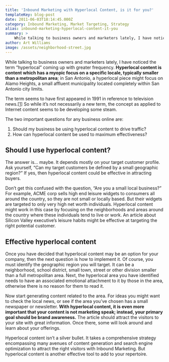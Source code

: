 ```yaml
---
title: 'Inbound Marketing with Hyperlocal Content, is it for you?'
templateKey: blog-post
date: 2011-06-03T18:14:45.000Z
category: Inbound Marketing, Market Targeting, Strategy
alias: inbound-marketing-hyperlocal-content-it-you
summary: > 
  	While talking to business owners and marketers lately, I have noticed the term "hyperlocal" coming up with greater frequency. Hyperlocal content is content which has a myopic focus on a specific locale, typically smaller than a metropolitan area; in San Antonio, a hyperlocal piece might focus on Alamo Heights, a small affluent municipality located completely within San Antonio city limits.
author: Art Williams
image: /assets/neighborhood-street.jpg
---
```


While talking to business owners and marketers lately, I have noticed the term “hyperlocal” coming up with greater frequency. **Hyperlocal content is content which has a myopic focus on a specific locale, typically smaller than a metropolitan area**; in San Antonio, a hyperlocal piece might focus on Alamo Heights, a small affluent municipality located completely within San Antonio city limits.

The term seems to have first appeared in 1991 in reference to television news.[\[1\]](http://pqasb.pqarchiver.com/washingtonpost/access/72094684.html?dids=72094684:72094684&FMT=ABS&FMTS=ABS:FT&type=current&date=Mar+11%2C+1991&author=Paul+Farhi&pub=The+Washington+Post+%28pre-1997+Fulltext%29&desc=Taking+Local+Coverage+to+the+Limit%3A+24-Hour+Cable+News&pqatl=google) So while it’s not necessarily a new term, the concept as applied to Internet content seems to be developing some steam.

The two important questions for any business online are:

1.  Should my business be using hyperlocal content to drive traffic?
2.  How can hyperlocal content be used to maximum effectiveness?

Should I use hyperlocal content?
--------------------------------

The answer is... maybe. It depends mostly on your target customer profile. Ask yourself, “Can my target customers be defined by a small geographic region?” If yes, then hyperlocal content could be effective in attracting buyers.

Don’t get this confused with the question, “Are you a small local business?” For example, ACME corp sells high end leisure widgets to consumers all around the country, so they are not small or locally based. But their widgets are targeted to only very high net worth individuals. Hyperlocal content might work in this case by focusing on the neighborhoods and areas around the country where these individuals tend to live or work. An article about Silicon Valley executive’s leisure habits might be effective at targeting the right potential customer.

Effective hyperlocal content
----------------------------

Once you have decided that hyperlocal content may be an option for your company, then the next question is how to implement it. Of course, you must identify the geographic region you will target. It can be a neighborhood, school district, small town, street or other division smaller than a full metropolitan area. Next, the hyperlocal area you have identified needs to have an associated emotional attachment to it by those in the area, otherwise there is no reason for them to read it.

Now start generating content related to the area. For ideas you might want to check the local news, or see if the area you’ve chosen has a small newspaper or newsletter. **With hyperlocal content, it is even more important that your content is not marketing speak; instead, your primary goal should be brand awareness.** The article should attract the visitors to your site with great information. Once there, some will look around and learn about your offerings.

Hyperlocal content isn’t a silver bullet. It takes a comprehensive strategy encompassing many avenues of content generation and search engine optimization to attract the right visitors with Inbound Marketing. But hyperlocal content is another effective tool to add to your repertoire.